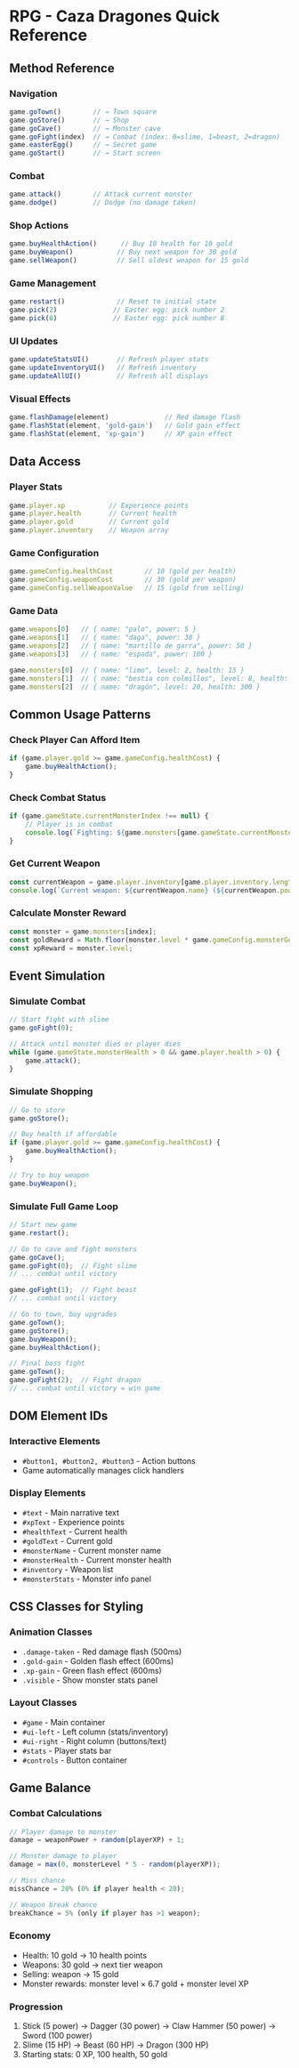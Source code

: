 # RPG - Caza Dragones Quick Reference

## Method Reference

### Navigation
```javascript
game.goTown()        // → Town square
game.goStore()       // → Shop
game.goCave()        // → Monster cave
game.goFight(index)  // → Combat (index: 0=slime, 1=beast, 2=dragon)
game.easterEgg()     // → Secret game
game.goStart()       // → Start screen
```

### Combat
```javascript
game.attack()        // Attack current monster
game.dodge()         // Dodge (no damage taken)
```

### Shop Actions
```javascript
game.buyHealthAction()      // Buy 10 health for 10 gold
game.buyWeapon()           // Buy next weapon for 30 gold
game.sellWeapon()          // Sell oldest weapon for 15 gold
```

### Game Management
```javascript
game.restart()             // Reset to initial state
game.pick(2)              // Easter egg: pick number 2
game.pick(8)              // Easter egg: pick number 8
```

### UI Updates
```javascript
game.updateStatsUI()       // Refresh player stats
game.updateInventoryUI()   // Refresh inventory
game.updateAllUI()         // Refresh all displays
```

### Visual Effects
```javascript
game.flashDamage(element)              // Red damage flash
game.flashStat(element, 'gold-gain')   // Gold gain effect
game.flashStat(element, 'xp-gain')     // XP gain effect
```

## Data Access

### Player Stats
```javascript
game.player.xp           // Experience points
game.player.health       // Current health
game.player.gold         // Current gold
game.player.inventory    // Weapon array
```

### Game Configuration
```javascript
game.gameConfig.healthCost        // 10 (gold per health)
game.gameConfig.weaponCost        // 30 (gold per weapon)
game.gameConfig.sellWeaponValue   // 15 (gold from selling)
```

### Game Data
```javascript
game.weapons[0]   // { name: "palo", power: 5 }
game.weapons[1]   // { name: "daga", power: 30 }
game.weapons[2]   // { name: "martillo de garra", power: 50 }
game.weapons[3]   // { name: "espada", power: 100 }

game.monsters[0]  // { name: "limo", level: 2, health: 15 }
game.monsters[1]  // { name: "bestia con colmillos", level: 8, health: 60 }
game.monsters[2]  // { name: "dragón", level: 20, health: 300 }
```

## Common Usage Patterns

### Check Player Can Afford Item
```javascript
if (game.player.gold >= game.gameConfig.healthCost) {
    game.buyHealthAction();
}
```

### Check Combat Status
```javascript
if (game.gameState.currentMonsterIndex !== null) {
    // Player is in combat
    console.log(`Fighting: ${game.monsters[game.gameState.currentMonsterIndex].name}`);
}
```

### Get Current Weapon
```javascript
const currentWeapon = game.player.inventory[game.player.inventory.length - 1];
console.log(`Current weapon: ${currentWeapon.name} (${currentWeapon.power} power)`);
```

### Calculate Monster Reward
```javascript
const monster = game.monsters[index];
const goldReward = Math.floor(monster.level * game.gameConfig.monsterGoldMultiplier);
const xpReward = monster.level;
```

## Event Simulation

### Simulate Combat
```javascript
// Start fight with slime
game.goFight(0);

// Attack until monster dies or player dies
while (game.gameState.monsterHealth > 0 && game.player.health > 0) {
    game.attack();
}
```

### Simulate Shopping
```javascript
// Go to store
game.goStore();

// Buy health if affordable
if (game.player.gold >= game.gameConfig.healthCost) {
    game.buyHealthAction();
}

// Try to buy weapon
game.buyWeapon();
```

### Simulate Full Game Loop
```javascript
// Start new game
game.restart();

// Go to cave and fight monsters
game.goCave();
game.goFight(0);  // Fight slime
// ... combat until victory

game.goFight(1);  // Fight beast  
// ... combat until victory

// Go to town, buy upgrades
game.goTown();
game.goStore();
game.buyWeapon();
game.buyHealthAction();

// Final boss fight
game.goTown();
game.goFight(2);  // Fight dragon
// ... combat until victory = win game
```

## DOM Element IDs

### Interactive Elements
- `#button1, #button2, #button3` - Action buttons
- Game automatically manages click handlers

### Display Elements
- `#text` - Main narrative text
- `#xpText` - Experience points
- `#healthText` - Current health
- `#goldText` - Current gold
- `#monsterName` - Current monster name
- `#monsterHealth` - Current monster health
- `#inventory` - Weapon list
- `#monsterStats` - Monster info panel

## CSS Classes for Styling

### Animation Classes
- `.damage-taken` - Red damage flash (500ms)
- `.gold-gain` - Golden flash effect (600ms)  
- `.xp-gain` - Green flash effect (600ms)
- `.visible` - Show monster stats panel

### Layout Classes
- `#game` - Main container
- `#ui-left` - Left column (stats/inventory)
- `#ui-right` - Right column (buttons/text)
- `#stats` - Player stats bar
- `#controls` - Button container

## Game Balance

### Combat Calculations
```javascript
// Player damage to monster
damage = weaponPower + random(playerXP) + 1;

// Monster damage to player  
damage = max(0, monsterLevel * 5 - random(playerXP));

// Miss chance
missChance = 20% (0% if player health < 20);

// Weapon break chance
breakChance = 5% (only if player has >1 weapon);
```

### Economy
- Health: 10 gold → 10 health points
- Weapons: 30 gold → next tier weapon
- Selling: weapon → 15 gold  
- Monster rewards: monster level × 6.7 gold + monster level XP

### Progression
1. Stick (5 power) → Dagger (30 power) → Claw Hammer (50 power) → Sword (100 power)
2. Slime (15 HP) → Beast (60 HP) → Dragon (300 HP)
3. Starting stats: 0 XP, 100 health, 50 gold